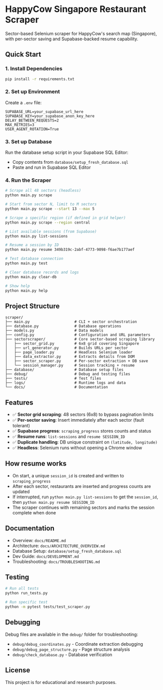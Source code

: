 # HappyCow Singapore Restaurant Scraper

Sector-based Selenium scraper for HappyCow's search map (Singapore), with per-sector saving and Supabase-backed resume capability.

## Quick Start

### 1. Install Dependencies
```bash
pip install -r requirements.txt
```

### 2. Set up Environment
Create a `.env` file:
```env
SUPABASE_URL=your_supabase_url_here
SUPABASE_KEY=your_supabase_anon_key_here
DELAY_BETWEEN_REQUESTS=2
MAX_RETRIES=3
USER_AGENT_ROTATION=True
```

### 3. Set up Database
Run the database setup script in your Supabase SQL Editor:
- Copy contents from `database/setup_fresh_database.sql`
- Paste and run in Supabase SQL Editor

### 4. Run the Scraper
```bash
# Scrape all 48 sectors (headless)
python main.py scrape

# Start from sector N, limit to M sectors
python main.py scrape --start 13 --max 5

# Scrape a specific region (if defined in grid helper)
python main.py scrape --region central

# List available sessions (from Supabase)
python main.py list-sessions

# Resume a session by ID
python main.py resume 349b319c-2abf-4773-9098-f6ae7b177aef

# Test database connection
python main.py test

# Clear database records and logs
python main.py clear-db

# Show help
python main.py help
```

## Project Structure

```
scraper/
├── main.py                    # CLI + sector orchestration
├── database.py                # Database operations
├── models.py                  # Data models
├── config.py                  # Configuration and URL parameters
├── sectorscraper/             # Core sector-based scraping library
│   ├── sector_grid.py         # 6x8 grid covering Singapore
│   ├── url_generator.py       # Builds URLs per sector
│   ├── page_loader.py         # Headless Selenium loader
│   ├── data_extractor.py      # Extracts details from DOM
│   ├── sector_scraper.py      # Per-sector extraction + DB save
│   └── session_manager.py     # Session tracking + resume
├── database/                  # Database setup files
├── debug/                     # Debug and testing files
├── tests/                     # Test files
├── logs/                      # Runtime logs and data
└── docs/                      # Documentation
```

## Features

- ✅ **Sector grid scraping**: 48 sectors (6x8) to bypass pagination limits
- ✅ **Per-sector saving**: Insert immediately after each sector (fault tolerant)
- ✅ **Supabase progress**: `scraping_progress` stores counts and status
- ✅ **Resume runs**: `list-sessions` and `resume SESSION_ID`
- ✅ **Duplicate handling**: DB unique constraint on `(latitude, longitude)`
- ✅ **Headless**: Selenium runs without opening a Chrome window

## How resume works

- On start, a unique `session_id` is created and written to `scraping_progress`
- After each sector, restaurants are inserted and progress counts are updated
- If interrupted, run `python main.py list-sessions` to get the `session_id`, then `python main.py resume SESSION_ID`
- The scraper continues with remaining sectors and marks the session complete when done

## Documentation

- Overview: `docs/README.md`
- Architecture: `docs/ARCHITECTURE_OVERVIEW.md`
- Database Setup: `database/setup_fresh_database.sql`
- Dev Guide: `docs/DEVELOPMENT.md`
- Troubleshooting: `docs/TROUBLESHOOTING.md`

## Testing

```bash
# Run all tests
python run_tests.py

# Run specific test
python -m pytest tests/test_scraper.py
```

## Debugging

Debug files are available in the `debug/` folder for troubleshooting:
- `debug/debug_coordinates.py` - Coordinate extraction debugging
- `debug/debug_page_structure.py` - Page structure analysis
- `debug/check_database.py` - Database verification

## License

This project is for educational and research purposes.